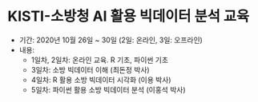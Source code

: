 # KISTI-소방청 AI 활용 빅데이터 분석 교육
- 기간: 2020년 10월 26일 ~ 30일 (2일: 온라인, 3일: 오프라인)
- 내용:
  - 1일차, 2일차: 온라인 교육. R 기초, 파이썬 기초
  - 3일차: 소방 빅데이터 이해 (최돈정 박사)
  - 4일차: R 활용 소방 빅데이터 시각화 (이용 박사)
  - 5일차: 파이썬 활용 소방 빅데이터 분석 (이홍석 박사)
  
  
